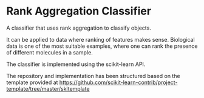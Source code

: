 #  Rank Aggregation Classifier

A classifier that uses rank aggregation to classify objects.

It can be applied to data where ranking of features makes sense. Biological data is one of the most suitable examples, where one can rank the presence of different molecules in a sample.

The classifier is implemented using the scikit-learn API.

The repository and implementation has been structured based on the template provided at https://github.com/scikit-learn-contrib/project-template/tree/master/skltemplate
